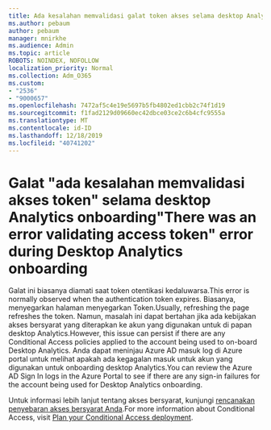 ```yaml
---
title: Ada kesalahan memvalidasi galat token akses selama desktop Analytics on-boarding
ms.author: pebaum
author: pebaum
manager: mnirkhe
ms.audience: Admin
ms.topic: article
ROBOTS: NOINDEX, NOFOLLOW
localization_priority: Normal
ms.collection: Adm_O365
ms.custom:
- "2536"
- "9000657"
ms.openlocfilehash: 7472af5c4e19e5697b5fb4802ed1cbb2c74f1d19
ms.sourcegitcommit: f1fad2129d09660ec42dbce03ce2c6b4cfc9555a
ms.translationtype: MT
ms.contentlocale: id-ID
ms.lasthandoff: 12/18/2019
ms.locfileid: "40741202"
---
```

# <a name="there-was-an-error-validating-access-token-error-during-desktop-analytics-onboarding"></a><span data-ttu-id="ef2ee-102">Galat "ada kesalahan memvalidasi akses token" selama desktop Analytics onboarding</span><span class="sxs-lookup"><span data-stu-id="ef2ee-102">"There was an error validating access token" error during Desktop Analytics onboarding</span></span>

<span data-ttu-id="ef2ee-103">Galat ini biasanya diamati saat token otentikasi kedaluwarsa.</span><span class="sxs-lookup"><span data-stu-id="ef2ee-103">This error is normally observed when the authentication token expires.</span></span> <span data-ttu-id="ef2ee-104">Biasanya, menyegarkan halaman menyegarkan Token.</span><span class="sxs-lookup"><span data-stu-id="ef2ee-104">Usually, refreshing the page refreshes the token.</span></span> <span data-ttu-id="ef2ee-105">Namun, masalah ini dapat bertahan jika ada kebijakan akses bersyarat yang diterapkan ke akun yang digunakan untuk di papan desktop Analytics.</span><span class="sxs-lookup"><span data-stu-id="ef2ee-105">However, this issue can persist if there are any Conditional Access policies applied to the account being used to on-board Desktop Analytics.</span></span> <span data-ttu-id="ef2ee-106">Anda dapat meninjau Azure AD masuk log di Azure portal untuk melihat apakah ada kegagalan masuk untuk akun yang digunakan untuk onboarding desktop Analytics.</span><span class="sxs-lookup"><span data-stu-id="ef2ee-106">You can review the Azure AD Sign In logs in the Azure Portal to see if there are any sign-in failures for the account being used for Desktop Analytics onboarding.</span></span>

<span data-ttu-id="ef2ee-107">Untuk informasi lebih lanjut tentang akses bersyarat, kunjungi [rencanakan penyebaran akses bersyarat Anda](https://docs.microsoft.com/azure/active-directory/conditional-access/plan-conditional-access).</span><span class="sxs-lookup"><span data-stu-id="ef2ee-107">For more information about Conditional Access, visit [Plan your Conditional Access deployment](https://docs.microsoft.com/azure/active-directory/conditional-access/plan-conditional-access).</span></span>